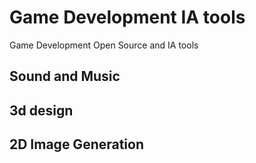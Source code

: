 # Game Development IA tools
Game Development Open Source and IA tools


## Sound and Music


## 3d design


## 2D Image Generation




